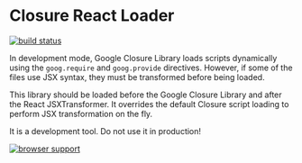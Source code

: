 Closure React Loader
====================

[![build status](https://travis-ci.org/ctalau/closure-react-loader.svg)](https://travis-ci.org/ctalau/closure-react-loader)

In development mode, Google Closure Library loads scripts dynamically 
using the `goog.require` and `goog.provide` directives. However, if some
of the files use JSX syntax, they must be transformed before being loaded.

This library should be loaded before the Google Closure Library and after 
the React JSXTransformer. It overrides the default Closure script loading
to perform JSX transformation on the fly. 

It is a development tool. Do not use it in production!

[![browser support](https://ci.testling.com/ctalau/closure-react-loader.png)](http://ci.testling.com/ctalau/closure-react-loader)
